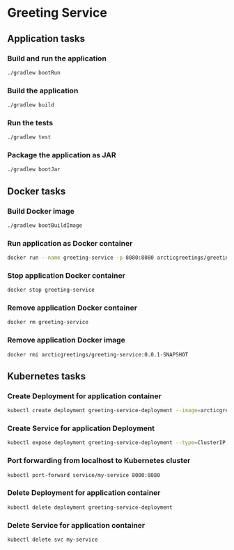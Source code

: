 # Greeting Service

## Application tasks

### Build and run the application

```bash
./gradlew bootRun
```

### Build the application

```bash
./gradlew build
```

### Run the tests

```bash
./gradlew test
```

### Package the application as JAR

```bash
./gradlew bootJar
```

## Docker tasks

### Build Docker image

```bash
./gradlew bootBuildImage
```

### Run application as Docker container

```bash
docker run --name greeting-service -p 8080:8080 arcticgreetings/greeting-service:0.0.1-SNAPSHOT
```

### Stop application Docker container

```bash
docker stop greeting-service
```

### Remove application Docker container

```bash
docker rm greeting-service
```

### Remove application Docker image

```bash
docker rmi arcticgreetings/greeting-service:0.0.1-SNAPSHOT
```

## Kubernetes tasks

### Create Deployment for application container

```bash
kubectl create deployment greeting-service-deployment --image=arcticgreetings/greeting-service:0.0.1-SNAPSHOT
```

### Create Service for application Deployment

```bash
kubectl expose deployment greeting-service-deployment --type=ClusterIP --name=my-service --port=8080
```

### Port forwarding from localhost to Kubernetes cluster

```bash
kubectl port-forward service/my-service 8000:8080
```

### Delete Deployment for application container

```bash
kubectl delete deployment greeting-service-deployment
```

### Delete Service for application container

```bash
kubectl delete svc my-service
```
